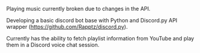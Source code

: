 Playing music currently broken due to changes in the API.

Developing a basic discord bot base with Python and Discord.py API wrapper (https://github.com/Rapptz/discord.py).

Currently has the ability to fetch playlist information from YouTube and play them in a Discord voice chat session.
